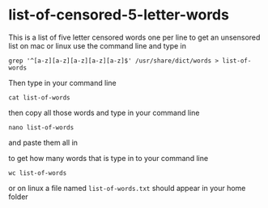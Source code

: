 # list-of-censored-5-letter-words
This is a list of five letter censored words one per line to get an unsensored list on mac or linux use the command line and type in 

`grep '^[a-z][a-z][a-z][a-z][a-z]$' /usr/share/dict/words > list-of-words`

Then type in your command line

`cat list-of-words`

then copy all those words and type in your command line

`nano list-of-words`

and paste them all in

to get how many words that is type in to your command line

`wc list-of-words`

or on linux a file named `list-of-words.txt` should appear in your home folder

